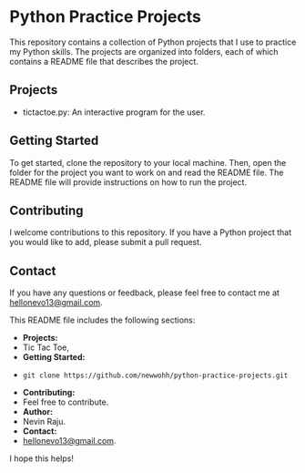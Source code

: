 # Python Practice Projects

This repository contains a collection of Python projects that I use to practice my Python skills. The projects are organized into folders, each of which contains a README file that describes the project.

## Projects

* tictactoe.py: An interactive program for the user.

## Getting Started

To get started, clone the repository to your local machine. Then, open the folder for the project you want to work on and read the README file. The README file will provide instructions on how to run the project.

## Contributing

I welcome contributions to this repository. If you have a Python project that you would like to add, please submit a pull request.

## Contact

If you have any questions or feedback, please feel free to contact me at hellonevo13@gmail.com.


This README file includes the following sections:

* **Projects:** 
* Tic Tac Toe,
* **Getting Started:**
*     git clone https://github.com/newwohh/python-practice-projects.git
* **Contributing:**
* Feel free to contribute.
* **Author:**
* Nevin Raju.
* **Contact:**
* hellonevo13@gmail.com.

I hope this helps!
